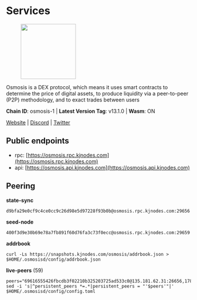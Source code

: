 # Services

<figure><img src="https://raw.githubusercontent.com/kj89/testnet_manuals/main/pingpub/logos/osmosis.png" width="150" alt=""><figcaption></figcaption></figure>

Osmosis is a DEX protocol, which means it uses smart contracts  to determine the price of digital assets, to produce liquidity  via a peer-to-peer (P2P) methodology, and to exact trades between users

**Chain ID**: osmosis-1 | **Latest Version Tag**: v13.1.0 | **Wasm**: ON

[Website](https://osmosis.zone) | [Discord](https://discord.gg/osmosis) | [Twitter](https://twitter.com/osmosiszone)


## Public endpoints

* rpc: [https://osmosis.rpc.kjnodes.com](https://osmosis.rpc.kjnodes.com)
* api: [https://osmosis.api.kjnodes.com](https://osmosis.api.kjnodes.com)

## Peering

**state-sync**

```
d9bfa29e0cf9c4ce0cc9c26d98e5d97228f93b0b@osmosis.rpc.kjnodes.com:29656
```

**seed-node**

```
400f3d9e30b69e78a7fb891f60d76fa3c73f0ecc@osmosis.rpc.kjnodes.com:29659
```

**addrbook**
```
curl -Ls https://snapshots.kjnodes.com/osmosis/addrbook.json > $HOME/.osmosisd/config/addrbook.json
```

**live-peers** (59)
```
peers="69616555426fbcdb3f02210b325203725ad533c0@135.181.62.31:26656,178c24a6067e5ad07e126337cf1a041b95a20a5a@65.109.36.189:26656,0419c998d6aac0afdb05808ad9a935670248e209@65.108.204.56:26656,406f64a8d601e34d7311fd61ec87b0c7028bd230@138.201.23.39:46656,d589eb77d7dfebec659ce8bce9f903250301c8ba@116.202.216.57:26656,173751092c573b78d0dd40677dc7d7f5b546dcfd@94.130.207.9:26656,2f4c0337b2522034a614a5cb2c61a891fe753c03@5.9.81.187:29656,259ab883ee76f92e82f8f14d463aaaa09d857fb9@144.76.70.108:9010,82e224c9640048a6513c589e904c0d903bb99f32@74.118.140.23:26656,36fd74857b30513a6339b58e7bf889ab0a8cf57c@34.91.30.41:26656,f225f8a168ec794d334d7100994b62e5e7648072@35.234.158.17:26656,a72323512ddedf580affb0e0ba0bb32218ae8e6d@34.105.148.8:26656,9b1bfb99d9eb04af32510ed8e3eb83c59448662f@95.214.52.220:26656,03fb5a5da859519c0058f9dc0871c87aa7124477@66.172.36.141:33656,d9bfa29e0cf9c4ce0cc9c26d98e5d97228f93b0b@65.109.88.38:29656,e0fbdbdce6ec8797412751edd00fbaf114c42fad@34.220.226.204:26656,c9bf65acffea46ac8368cbe88f679519f7812f3b@18.142.38.209:26656,bfb67b2ae345955d6bc0991450120669c683386e@149.56.25.66:26656,42745690b41f6a7515c4a87d88efda2e82b55b76@78.46.94.183:26656,74e8ba742d8312c250f3237c8c8f3f951c01f9df@95.216.4.104:2003,0660d18b65340a55514f240dd517282ca286f169@176.9.28.62:26656,a6283307952423c1751431c220d11ed36b61ed84@143.110.237.113:26656,fc590afe489a1b9ca8ff3f2fb396dbc20b1997a4@204.16.244.254:26656,6945be12a7d357a39b9cfbb0018249b234fc4a15@54.241.143.196:26656,30e9432879d5b0976b88e52120dc12338e40fc33@65.108.108.176:26656,724cef11bbe866269b3d67f7dd5ea539cc4096bf@198.244.164.186:26656,ca0481d7013194692c586eb78081fa4f298c6ccf@15.223.57.204:26656,be930386104083882c7e491d60584e15c101c1da@178.128.156.131:26656,c5358545d951ae666c695903036c1e93578951eb@135.181.176.113:26656,2736d870197d443e463b4ff4b7b52f1cec920030@45.63.39.14:26656,f4b811759e55f665180545ad5e1b42573f660861@135.181.181.251:26656,20913e92e8b9ea2d80ad34edd9b52e97886cf616@54.37.30.181:26656,b8450ac06ab8ccac21b21bbbba8ea3751a479291@3.91.196.177:26656,f95d9634ad68b8f0ac80ce308adb71d8c119ada5@141.98.219.104:26656,47e4075978458bfc382630b2a46aabbbbf7977b2@143.198.234.114:26656,f67dde244467670d0cbd93a71ec1d6fd9c99c528@93.115.29.37:26656,407267ac44b20a0a4258d0bbca1c9f657bf88d08@74.118.143.19:26656,1528ce3b88d859f2f8c4160d9b155ecea5177a2e@142.132.146.105:26656,43785e5ffd8783393ea8094f77efcee5bdbcdce3@78.141.244.18:26656,faf4f08d3b7f258d3f6962ec505ce111ce948ea7@35.230.148.12:26656,4e38d3caa1554d7f46a2654fa9997554c13f61f2@95.216.96.61:26656,f9a920a61ee994b12b77178dd5f1fc1ed39b7cd2@142.132.255.49:26656,2dda2944be6deab37c6ba82b2cd72b067573ba6f@54.38.45.152:26656,6b1dd134b30aeaeb2f21f33bd2cd0370a2275501@138.68.6.165:26656,569aac51b04607a18696c63035586816dec85511@157.90.213.235:26656,9c1a9d04c2d642dd3297672f734d47d87f236ae4@109.123.253.244:26656,2def96b97cab65a6a35f871f0ab3c384a1176869@104.155.13.66:26656,c47e03ce1b82b136768581a028033c4e201962f6@65.108.79.45:26656,7eea530e720ca2e5ae2b4e6324d4f2a6303fc753@157.90.93.137:26656,ec929701754be057fb38c824fc127e26add9c900@138.201.121.185:26666,33cf290cc0cfec8c59e6af86f1a5579303d21087@138.68.14.64:26656,d87b23a8f9134744f2370b069531fcf62e7721c9@65.109.30.119:26656,f9bfc7f25f63bd7e392fbe5465126b311465cbce@65.108.78.186:26656,bbb1fa66983c8989d46fefbd96da1084da9b102b@142.132.199.94:26656,a2024229e2eed1650ba3a3ea9db67fa318dc232e@142.132.199.3:26656,42f42a4b3527b927d5002d45abd37f66ecdd4861@51.178.74.75:16656,77900931e443efd95c7feeb86a13968321f24d9b@194.163.161.146:24650,7de231d5c75feb810a9196fa2a3e83e0576c88a9@212.95.53.152:26656,e153cc49052d67280dfdd6d660f3d98622905850@209.133.193.74:26656"
sed -i 's|^persistent_peers *=.*|persistent_peers = "'$peers'"|' $HOME/.osmosisd/config/config.toml
```

